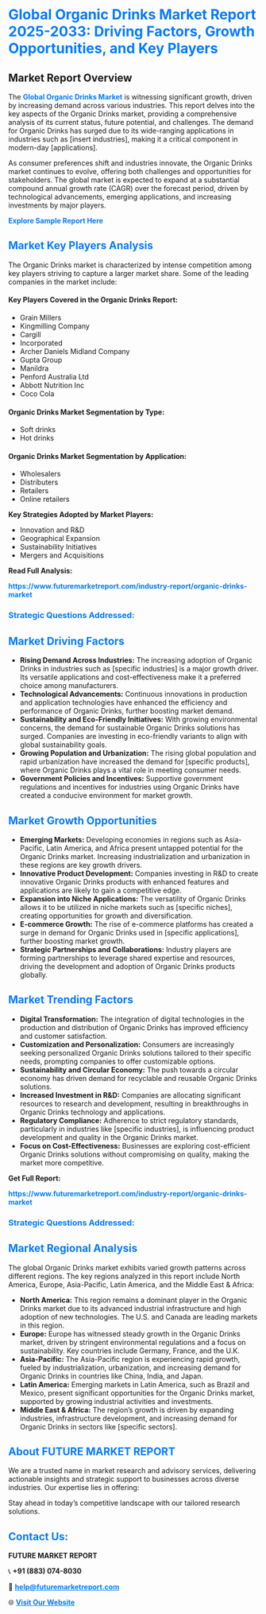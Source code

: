 <h1 style="color: #007BFF;">Global Organic Drinks Market Report 2025-2033: Driving Factors, Growth Opportunities, and Key Players</h1>

<section id="overview">
<h2>Market Report Overview</h2>
<p>The <a href="https://www.futuremarketreport.com/industry-report/organic-drinks-market" style="color: #007BFF; text-decoration: none;"><strong>Global Organic Drinks Market</strong></a> is witnessing significant growth, driven by increasing demand across various industries. This report delves into the key aspects of the Organic Drinks market, providing a comprehensive analysis of its current status, future potential, and challenges. The demand for Organic Drinks has surged due to its wide-ranging applications in industries such as [insert industries], making it a critical component in modern-day [applications].</p>
<p>As consumer preferences shift and industries innovate, the Organic Drinks market continues to evolve, offering both challenges and opportunities for stakeholders. The global market is expected to expand at a substantial compound annual growth rate (CAGR) over the forecast period, driven by technological advancements, emerging applications, and increasing investments by major players.</p>
</section>

<section id="overview">
<p><a href="https://www.futuremarketreport.com/request-sample/reportId=108182" style="color: #007BFF; text-decoration: none;"><strong>Explore Sample Report Here</strong></a></p>
</section>

<section id="key-players">
<h2 style="color: #007BFF;">Market Key Players Analysis</h2>
<p>The Organic Drinks market is characterized by intense competition among key players striving to capture a larger market share. Some of the leading companies in the market include:</p>
<h4>Key Players Covered in the Organic Drinks Report:</h4>
<ul><li>Grain Millers</li><li>Kingmilling Company</li><li>Cargill</li><li>Incorporated</li><li>Archer Daniels Midland Company</li><li>Gupta Group</li><li>Manildra</li><li>Penford Australia Ltd</li><li>Abbott Nutrition Inc</li><li>Coco Cola</li></ul>
<h4>Organic Drinks Market Segmentation by Type:</h4>
<ul><li>Soft drinks</li><li>Hot drinks</li></ul>

<h4>Organic Drinks Market Segmentation by Application:</h4>
<ul><li>Wholesalers</li><li>Distributers</li><li>Retailers</li><li>Online retailers</li></ul>
<p><strong>Key Strategies Adopted by Market Players:</strong></p>
<ul>
<li>Innovation and R&D</li>
<li>Geographical Expansion</li>
<li>Sustainability Initiatives</li>
<li>Mergers and Acquisitions</li>
</ul>
</section>

<section>
<p><strong>Read Full Analysis: </strong></p><a href="https://www.futuremarketreport.com/industry-report/organic-drinks-market" style="color: #007BFF; text-decoration: none;"><strong>https://www.futuremarketreport.com/industry-report/organic-drinks-market</strong></a>
<h3 style="color: #007BFF;">Strategic Questions Addressed:</h3>
</section>

<section id="driving-factors">
<h2 style="color: #007BFF;">Market Driving Factors</h2>
<ul>
<li><strong>Rising Demand Across Industries:</strong> The increasing adoption of Organic Drinks in industries such as [specific industries] is a major growth driver. Its versatile applications and cost-effectiveness make it a preferred choice among manufacturers.</li>
<li><strong>Technological Advancements:</strong> Continuous innovations in production and application technologies have enhanced the efficiency and performance of Organic Drinks, further boosting market demand.</li>
<li><strong>Sustainability and Eco-Friendly Initiatives:</strong> With growing environmental concerns, the demand for sustainable Organic Drinks solutions has surged. Companies are investing in eco-friendly variants to align with global sustainability goals.</li>
<li><strong>Growing Population and Urbanization:</strong> The rising global population and rapid urbanization have increased the demand for [specific products], where Organic Drinks plays a vital role in meeting consumer needs.</li>
<li><strong>Government Policies and Incentives:</strong> Supportive government regulations and incentives for industries using Organic Drinks have created a conducive environment for market growth.</li>
</ul>
</section>

<section id="growth-opportunities">
<h2 style="color: #007BFF;">Market Growth Opportunities</h2>
<ul>
<li><strong>Emerging Markets:</strong> Developing economies in regions such as Asia-Pacific, Latin America, and Africa present untapped potential for the Organic Drinks market. Increasing industrialization and urbanization in these regions are key growth drivers.</li>
<li><strong>Innovative Product Development:</strong> Companies investing in R&D to create innovative Organic Drinks products with enhanced features and applications are likely to gain a competitive edge.</li>
<li><strong>Expansion into Niche Applications:</strong> The versatility of Organic Drinks allows it to be utilized in niche markets such as [specific niches], creating opportunities for growth and diversification.</li>
<li><strong>E-commerce Growth:</strong> The rise of e-commerce platforms has created a surge in demand for Organic Drinks used in [specific applications], further boosting market growth.</li>
<li><strong>Strategic Partnerships and Collaborations:</strong> Industry players are forming partnerships to leverage shared expertise and resources, driving the development and adoption of Organic Drinks products globally.</li>
</ul>
</section>

<section id="trending-factors">
<h2 style="color: #007BFF;">Market Trending Factors</h2>
<ul>
<li><strong>Digital Transformation:</strong> The integration of digital technologies in the production and distribution of Organic Drinks has improved efficiency and customer satisfaction.</li>
<li><strong>Customization and Personalization:</strong> Consumers are increasingly seeking personalized Organic Drinks solutions tailored to their specific needs, prompting companies to offer customizable options.</li>
<li><strong>Sustainability and Circular Economy:</strong> The push towards a circular economy has driven demand for recyclable and reusable Organic Drinks solutions.</li>
<li><strong>Increased Investment in R&D:</strong> Companies are allocating significant resources to research and development, resulting in breakthroughs in Organic Drinks technology and applications.</li>
<li><strong>Regulatory Compliance:</strong> Adherence to strict regulatory standards, particularly in industries like [specific industries], is influencing product development and quality in the Organic Drinks market.</li>
<li><strong>Focus on Cost-Effectiveness:</strong> Businesses are exploring cost-efficient Organic Drinks solutions without compromising on quality, making the market more competitive.</li>
</ul>
</section>

<section>
<p><strong>Get Full Report: </strong></p><a href="https://www.futuremarketreport.com/industry-report/organic-drinks-market" style="color: #007BFF; text-decoration: none;"><strong>https://www.futuremarketreport.com/industry-report/organic-drinks-market</strong></a>
<h3 style="color: #007BFF;">Strategic Questions Addressed:</h3>
</section>


<section id="regional-analysis">
<h2 style="color: #007BFF;">Market Regional Analysis</h2>
<p>The global Organic Drinks market exhibits varied growth patterns across different regions. The key regions analyzed in this report include North America, Europe, Asia-Pacific, Latin America, and the Middle East & Africa:</p>
<ul>
<li><strong>North America:</strong> This region remains a dominant player in the Organic Drinks market due to its advanced industrial infrastructure and high adoption of new technologies. The U.S. and Canada are leading markets in this region.</li>
<li><strong>Europe:</strong> Europe has witnessed steady growth in the Organic Drinks market, driven by stringent environmental regulations and a focus on sustainability. Key countries include Germany, France, and the U.K.</li>
<li><strong>Asia-Pacific:</strong> The Asia-Pacific region is experiencing rapid growth, fueled by industrialization, urbanization, and increasing demand for Organic Drinks in countries like China, India, and Japan.</li>
<li><strong>Latin America:</strong> Emerging markets in Latin America, such as Brazil and Mexico, present significant opportunities for the Organic Drinks market, supported by growing industrial activities and investments.</li>
<li><strong>Middle East & Africa:</strong> The region’s growth is driven by expanding industries, infrastructure development, and increasing demand for Organic Drinks in sectors like [specific sectors].</li>
</ul>
</section>

<footer>
<h2 style="color: #007BFF;">About FUTURE MARKET REPORT</h2>
<p>We are a trusted name in market research and advisory services, delivering actionable insights and strategic support to businesses across diverse industries. Our expertise lies in offering:</p>

<p>Stay ahead in today’s competitive landscape with our tailored research solutions.</p>

<h2 style="color: #007BFF;">Contact Us:</h2>
<p><strong>FUTURE MARKET REPORT</strong></p>
<p>📞 <strong>+91 (883) 074-8030</strong></p>
<p>📧 <strong><a href="mailto:help@futuremarketreport.com" style="color: #007BFF;">help@futuremarketreport.com</a></strong></p>
<p>🌐 <strong><a href="https://www.futuremarketreport.com/" style="color: #007BFF;">Visit Our Website</a></strong></p>
</footer>